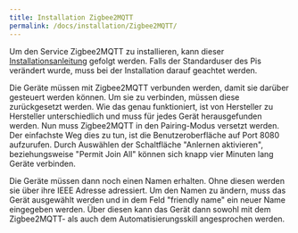 ```yaml
---
title: Installation Zigbee2MQTT
permalink: /docs/installation/Zigbee2MQTT/
---
```


Um den Service Zigbee2MQTT zu installieren, kann dieser [Installationsanleitung](https://www.zigbee2mqtt.io/guide/installation/01_linux.html) gefolgt werden. Falls der Standarduser des Pis verändert wurde, muss bei der Installation darauf geachtet werden. <br>

Die Geräte müssen mit Zigbee2MQTT verbunden werden, damit sie darüber gesteuert werden können. Um sie zu verbinden, müssen diese zurückgesetzt werden. Wie das genau funktioniert, ist von Hersteller zu Hersteller unterschiedlich und muss für jedes Gerät herausgefunden werden. 
Nun muss Zigbee2MQTT in den Pairing-Modus versetzt werden. Der einfachste Weg dies zu tun, ist die Benutzeroberfläche auf Port 8080 aufzurufen. Durch Auswählen der Schaltfläche "Anlernen aktivieren", beziehungsweise "Permit Join All" können sich knapp vier Minuten lang Geräte verbinden. 
<p>
Die Geräte müssen dann noch einen Namen erhalten. Ohne diesen werden sie über ihre IEEE Adresse adressiert. Um den Namen zu ändern, muss das Gerät ausgewählt werden und in dem Feld "friendly name" ein neuer Name eingegeben werden. Über diesen kann das Gerät dann sowohl mit dem Zigbee2MQTT- als auch dem Automatisierungsskill angesprochen werden.

